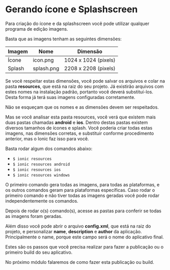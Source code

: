 # Gerando ícone e Splashscreen

Para criação do ícone e da splashscreen você pode utilizar qualquer programa de edição imagens.

Basta que as imagens tenham as seguintes dimensões:

Imagem | Nome | Dimensão
----------- | -------- | --------------
Ícone | icon.png | 1024 x 1024 (pixels)
Splash | splash.png | 2208 x 2208 (pixels)

Se você respeitar estas dimensões, você pode salvar os arquivos e colar na pasta **resources**, que está na raiz do seu projeto. Já existirão arquivos com estes nomes na instalação padrão, portanto você deverá substituí-los. Desta forma já terá suas imagens configuradas corretamente.

Não se esqueçam que os nomes e as dimensões devem ser respeitados.

Mas se você analisar esta pasta resources, você verá que existem mais duas pastas chamadas **android** e **ios**. Dentro destas pastas existem diversos tamanhos de ícones e splash. Você poderia criar todas estas imagens, nas dimensões corretas, e substituir conforme procedimento anterior, mas o Ionic faz isso para você.

Basta rodar algum dos comandos abaixo:

* `$ ionic resources`
* `$ ionic resources android`
* `$ ionic resources ios`
* `$ ionic resources windows`

O primeiro comando gera todas as imagens, para todas as plataformas, e os outros comandos geram para plataformas específicas. Caso rodar o primeiro comando e não tiver todas as imagens geradas você pode rodar independentemente os comandos.

Depois de rodar o(s) comando(s), acesse as pastas para conferir se todas as imagens foram geradas.

Além disso você pode abrir o arquivo **config.xml**, que está na raiz do projeto, e personalizar **name**, **description** e **author** da aplicação. Principalmente o name, porque este campo será o nome do aplicativo final.

Estes são os passos que você precisa realizar para fazer a publicação ou o primeiro build do seu aplicativo.

No próximo módulo falaremos de como fazer esta publicação ou build.